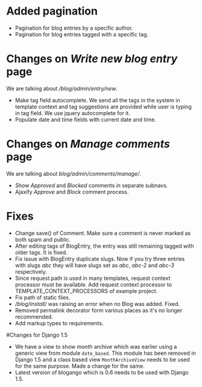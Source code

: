 # Added pagination

* Pagination for blog entries by a specific author.
* Pagination for blog entries tagged with a specific tag.

# Changes on *Write new blog entry* page

We are talking about */blog/admin/entry/new*.

* Make tag field autocomplete. We send all the tags in the system in template
context and tag suggestions are provided while user is typing in tag field. We use jquery autocomplete for it.
* Populate date and time fields with current date and time.

# Changes on *Manage comments* page

We are talking about *blog/admin/comments/manage/*.

* Show *Approved* and *Blocked* comments in separate subnavs.
* Ajaxify *Approve* and *Block* comment process.

# Fixes

* Change save() of Comment. Make sure a comment is never marked as both spam
and public.
* After editing tags of BlogEntry, the entry was still remaining tagged with
older tags. It is fixed.
* Fix issue with BlogEntry duplicate slugs. Now if you try three entries with
slugs *abc* they will have slugs set as *abc*, *abc-2* and *abc-3*
respectively.
* Since request.path is used in many templates, request context processor must
be available. Add request context processor to TEMPLATE_CONTEXT_PROCESSORS of example
project. 
* Fix path of static files.
* */blog/install/* was raising an error when no Blog was added. Fixed.
* Removed permalink decorator form various places as it's no longer
recommended.
* Add markup types to requirements.

#Changes for Django 1.5

* We have a view to show month archive which was earlier using a generic view
from module `date_based`. This module has been removed in Django 1.5 and a class
based view `MonthArchiveView` needs to be used for the same purpose. Made a
change for the same.
* Latest version of blogango which is 0.6 needs to be used with Django 1.5.
